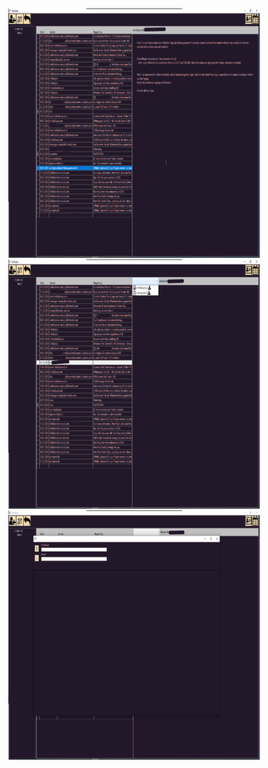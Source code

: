 <img src="https://github.com/Whuzurbuddha/MailClient/blob/master/preview/preview.png?raw=true" height="500" />
<img src="https://github.com/Whuzurbuddha/MailClient/blob/master/preview/preview2.png?raw=true" height="500" />
<img src="https://github.com/Whuzurbuddha/MailClient/blob/master/preview/preview3.png?raw=true" height="500" />
